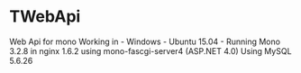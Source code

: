 # TWebApi
Web Api for mono
Working in 
	- Windows 
	- Ubuntu 15.04
		- Running Mono 3.2.8 in nginx 1.6.2 using mono-fascgi-server4 (ASP.NET 4.0)
Using MySQL 5.6.26